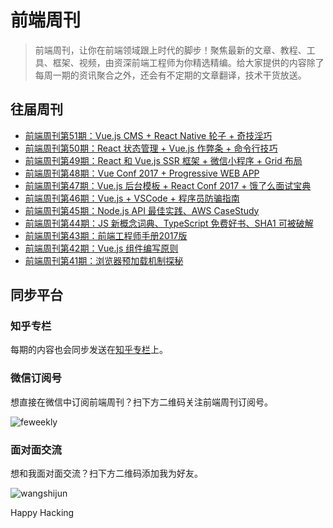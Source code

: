 # 前端周刊

> 前端周刊，让你在前端领域跟上时代的脚步！聚焦最新的文章、教程、工具、框架、视频，由资深前端工程师为你精选精编。给大家提供的内容除了每周一期的资讯聚合之外，还会有不定期的文章翻译，技术干货放送。

## 往届周刊

* [前端周刊第51期：Vue.js CMS + React Native 轮子 + 奇技淫巧](issues/Issue-51.md)
* [前端周刊第50期：React 状态管理 + Vue.js 作弊条 + 命令行技巧](issues/Issue-50.md)
* [前端周刊第49期：React 和 Vue.js SSR 框架 + 微信小程序 + Grid 布局](issues/Issue-47.md)
* [前端周刊第48期：Vue Conf 2017 + Progressive WEB APP](issues/Issue-47.md)
* [前端周刊第47期：Vue.js 后台模板 + React Conf 2017 + 饿了么面试宝典](issues/Issue-47.md)
* [前端周刊第46期：Vue.js + VSCode + 程序员防骗指南](issues/Issue-46.md)
* [前端周刊第45期：Node.js API 最佳实践、AWS CaseStudy](issues/Issue-45.md)
* [前端周刊第44期：JS 新概念词典、TypeScript 免费好书、SHA1 可被破解](issues/Issue-44.md)
* [前端周刊第43期：前端工程师手册2017版](issues/Issue-43.md)
* [前端周刊第42期：Vue.js 组件编写原则](issues/Issue-42.md)
* [前端周刊第41期：浏览器预加载机制探秘](issues/Issue-41.md)


## 同步平台

### 知乎专栏

每期的内容也会同步发送在[知乎专栏](http://zhuanlan.zhihu.com/feweekly)上。

### 微信订阅号

想直接在微信中订阅前端周刊？扫下方二维码关注前端周刊订阅号。

![feweekly](http://www.feweekly.com/img/src/weekly/feweekly/qrcode.jpg)

### 面对面交流

想和我面对面交流？扫下方二维码添加我为好友。

![wangshijun](http://www.feweekly.com/img/src/weekly/feweekly/wangshijun.jpg)

Happy Hacking
